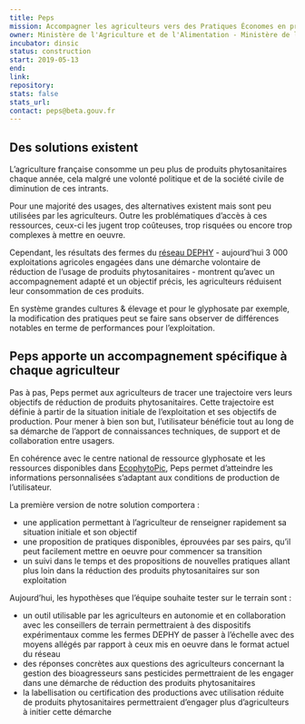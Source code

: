 ```yaml
---
title: Peps
mission: Accompagner les agriculteurs vers des Pratiques Économes en produits PhytoSanitaires (PEPS)
owner: Ministère de l'Agriculture et de l'Alimentation - Ministère de la Transition Écologique et Solidaire
incubator: dinsic 
status: construction
start: 2019-05-13 
end: 
link: 
repository: 
stats: false 
stats_url: 
contact: peps@beta.gouv.fr
---
```


## Des solutions existent 

L’agriculture française consomme un peu plus de produits phytosanitaires chaque année, cela malgré une volonté politique et de la société civile de diminution de ces intrants. 

Pour une majorité des usages, des alternatives existent mais sont peu utilisées par les agriculteurs. Outre les problématiques d’accès à ces ressources, ceux-ci les jugent trop coûteuses, trop risquées ou encore trop complexes à mettre en oeuvre.

Cependant, les résultats des fermes du [réseau DEPHY](http://www.ecophytopic.fr/tr/innovation-en-marche/réseau-dephy) - aujourd’hui 3 000 exploitations agricoles engagées dans une démarche volontaire de réduction de l’usage de produits phytosanitaires - montrent qu’avec un accompagnement adapté et un objectif précis, les agriculteurs réduisent leur consommation de ces produits. 

En système grandes cultures & élevage et pour le glyphosate par exemple, la modification des  pratiques peut se faire sans observer de différences notables en terme de performances pour l’exploitation. 


## Peps apporte un accompagnement spécifique à chaque agriculteur 

Pas à pas, Peps permet aux agriculteurs de tracer une trajectoire vers leurs objectifs de réduction de produits phytosanitaires. Cette trajectoire est définie à partir de la situation initiale de l’exploitation et ses objectifs de production. Pour mener à bien son but, l’utilisateur bénéficie tout au long de sa démarche de l’apport de connaissances techniques, de support et de collaboration entre usagers. 

En cohérence avec le centre national de ressource glyphosate et les ressources disponibles dans [EcophytoPic](http://www.ecophytopic.fr/), Peps permet d’atteindre les informations personnalisées s’adaptant aux conditions de production de l’utilisateur.

La première version de notre solution comportera :
- une application permettant à l’agriculteur de renseigner rapidement sa situation initiale et son objectif
- une proposition de pratiques disponibles, éprouvées par ses pairs, qu’il peut facilement mettre en oeuvre pour commencer sa transition
- un suivi dans le temps et des propositions de nouvelles pratiques allant plus loin dans la réduction des produits phytosanitaires sur son exploitation

Aujourd’hui, les hypothèses  que l’équipe souhaite tester sur le terrain sont :
- un outil utilisable par les agriculteurs en autonomie et en collaboration avec les conseillers de terrain permettraient à des dispositifs expérimentaux comme les fermes DEPHY de passer à l’échelle avec des moyens allégés par rapport à ceux mis en oeuvre dans le format actuel du réseau
- des réponses concrètes aux questions des agriculteurs concernant la gestion des bioagresseurs sans pesticides permettraient de les engager dans une démarche de réduction des produits phytosanitaires 
- la labellisation ou certification des productions avec utilisation réduite de produits phytosanitaires permettraient d’engager plus d’agriculteurs à initier cette démarche 

